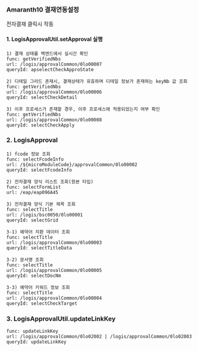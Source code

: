 
### Amaranth10  결재연동설정

전자결재 클릭시 작동

#### 1. LogisApprovalUtil.setApproval 실행 
	1) 결재 상태를 백엔드에서 실시간 확인 
	func: getVerifiedNbs
	url: /logis/approvalCommon/0lo00007
	queryId: apselectCheckApproState

	2) 디테일 그리드 존재시, 결재상태가 유효하며 디테일 정보가 존재하는 keyNb 값 조회 
	func: getVerifiedNbs
	url: /logis/approvalCommon/0lo00006
	queryId: selectCheckDetail

	3) 이후 프로세스가 존재할 경우, 이후 프로세스에 적용되었는지 여부 확인 
	func: getVerifiedNbs
	url: /logis/approvalCommon/0lo00008
	queryId: selectCheckApply

### 2. LogisApproval

	1) fcode 정보 조회 
	func: selectFcodeInfo
	url: /${microModuleCode}/approvalCommon/0lo00002
	queryId: selectFcodeInfo

	2) 전자결재 양식 리스트 조회(원본 타입)
	func: selectFormList
	url: /eap/eap096A45

	3) 전자결재 양식 기본 제목 조회
	func: selectTitle
	url: /logis/bsc0050/0lo00001
	queryId: selectGrid

	3-1) 예약어 치환 데이터 조회 
	func: selectTitle
	url: /logis/approvalCommon/0lo00003
	queryId: selectTitleData

	3-2) 문서명 조회
	func: selectTitle
	url: /logis/approvalCommon/0lo00005
	queryId: selectDocNm

	3-3) 예약어 키워드 정보 조회
	func: selectTitle
	url: /logis/approvalCommon/0lo00004
	queryId: selectCheckTarget


### 3. LogisApprovalUtil.updateLinkKey

	func: updateLinkKey
	url: /logis/approvalCommon/0lo02002 | /logis/approvalCommon/0lo02003
	queryId: updateLinkKey